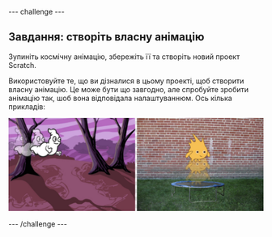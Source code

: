 \--- challenge \---

## Завдання: створіть власну анімацію

Зупиніть космічну анімацію, збережіть її та створіть новий проект Scratch.

Використовуйте те, що ви дізналися в цьому проекті, щоб створити власну анімацію. Це може бути що завгодно, але спробуйте зробити анімацію так, шоб вона відповідала налаштуваннюм. Ось кілька прикладів:

![знімок екрану](images/space-egs.png)

\--- /challenge \---